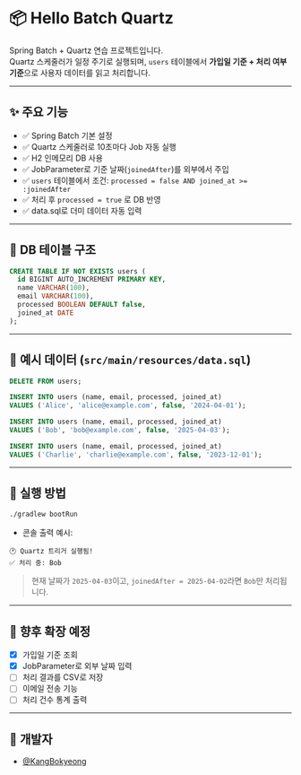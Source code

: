 # 📦 Hello Batch Quartz

Spring Batch + Quartz 연습 프로젝트입니다.  
Quartz 스케줄러가 일정 주기로 실행되며, `users` 테이블에서 **가입일 기준 + 처리 여부 기준**으로 사용자 데이터를 읽고 처리합니다.

---

## ✨ 주요 기능

- ✅ Spring Batch 기본 설정
- ✅ Quartz 스케줄러로 10초마다 Job 자동 실행
- ✅ H2 인메모리 DB 사용
- ✅ JobParameter로 기준 날짜(`joinedAfter`)를 외부에서 주입
- ✅ `users` 테이블에서 조건: `processed = false AND joined_at >= :joinedAfter`
- ✅ 처리 후 `processed = true` 로 DB 반영
- ✅ data.sql로 더미 데이터 자동 입력

---

## 💾 DB 테이블 구조

```sql
CREATE TABLE IF NOT EXISTS users (
  id BIGINT AUTO_INCREMENT PRIMARY KEY,
  name VARCHAR(100),
  email VARCHAR(100),
  processed BOOLEAN DEFAULT false,
  joined_at DATE
);
```

---

## 🧪 예시 데이터 (`src/main/resources/data.sql`)

```sql
DELETE FROM users;

INSERT INTO users (name, email, processed, joined_at)
VALUES ('Alice', 'alice@example.com', false, '2024-04-01');

INSERT INTO users (name, email, processed, joined_at)
VALUES ('Bob', 'bob@example.com', false, '2025-04-03');

INSERT INTO users (name, email, processed, joined_at)
VALUES ('Charlie', 'charlie@example.com', false, '2023-12-01');
```

---

## 🚀 실행 방법

```bash
./gradlew bootRun
```

- 콘솔 출력 예시:

```
🕐 Quartz 트리거 실행됨!
✅ 처리 중: Bob
```

> 현재 날짜가 `2025-04-03`이고, `joinedAfter = 2025-04-02`라면 `Bob`만 처리됩니다.

---

## 🧩 향후 확장 예정

- [x] 가입일 기준 조회
- [x] JobParameter로 외부 날짜 입력
- [ ] 처리 결과를 CSV로 저장
- [ ] 이메일 전송 기능
- [ ] 처리 건수 통계 출력

---

## 👤 개발자

- [@KangBokyeong](https://github.com/KangBokyeong)
